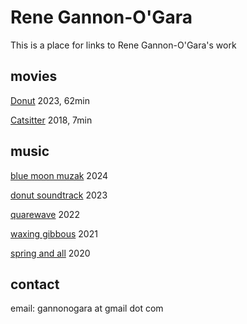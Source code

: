 # Rene Gannon-O'Gara
This is a place for links to Rene Gannon-O'Gara's work

## movies
[Donut](https://vimeo.com/745910792)
2023, 62min

[Catsitter](https://vimeo.com/231801456)
2018, 7min

## music
[blue moon muzak](https://colmkil.bandcamp.com/album/blue-moon-muzak)
2024

[donut soundtrack](https://colmkil.bandcamp.com/album/donut-ost)
2023

[quarewave](https://colmkil.bandcamp.com/album/quarewave)
2022

[waxing gibbous](https://colmkil.bandcamp.com/album/waxing-gibbous)
2021

[spring and all](https://colmkil.bandcamp.com/album/spring-and-all)
2020

## contact
email: gannonogara at gmail dot com

